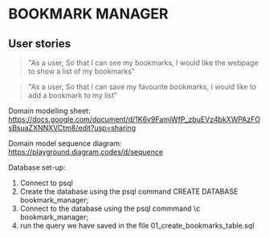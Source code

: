 # BOOKMARK MANAGER

## User stories


> "As a user,
> So that I can see my bookmarks,
> I would like the webpage to show a list of my bookmarks"

> "As a user,
> So that I can save my favourite bookmarks,
> I would like to add a bookmark to my list"

Domain modelling sheet:
https://docs.google.com/document/d/1K6v9FamjWfP_zbuEVz4bkXWPAzFOsBsuaZXNNXVCtm8/edit?usp=sharing

Domain model sequence diagram:
https://playground.diagram.codes/d/sequence

Database set-up:
1. Connect to psql
2. Create the database using the psql command CREATE DATABASE bookmark_manager;
3. Connect to the database using the psql commmand \c bookmark_manager;
4. run the query we have saved in the file 01_create_bookmarks_table.sql


